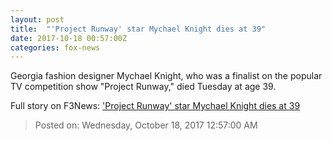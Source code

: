 ```yaml
---
layout: post
title:  "'Project Runway' star Mychael Knight dies at 39"
date: 2017-10-18 00:57:00Z
categories: fox-news
---
```


Georgia fashion designer Mychael Knight, who was a finalist on the popular TV competition show "Project Runway," died Tuesday at age 39.


Full story on F3News: ['Project Runway' star Mychael Knight dies at 39](http://www.f3nws.com/n/sZuGtC)

> Posted on: Wednesday, October 18, 2017 12:57:00 AM
